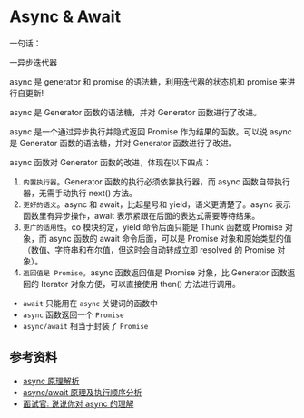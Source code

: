 # Async & Await

一句话：

一异步迭代器

async 是 generator 和 promise 的语法糖，利用迭代器的状态机和 promise 来进行自更新!

async 是 Generator 函数的语法糖，并对 Generator 函数进行了改进。

async 是一个通过异步执行并隐式返回 Promise 作为结果的函数。可以说 async 是 Generator 函数的语法糖，并对 Generator 函数进行了改进。

async 函数对 Generator 函数的改进，体现在以下四点：

1. `内置执行器`。Generator 函数的执行必须依靠执行器，而 async 函数自带执行器，无需手动执行 next() 方法。
2. `更好的语义`。async 和 await，比起星号和 yield，语义更清楚了。async 表示函数里有异步操作，await 表示紧跟在后面的表达式需要等待结果。
3. `更广的适用性`。co 模块约定，yield 命令后面只能是 Thunk 函数或 Promise 对象，而 async 函数的 await 命令后面，可以是 Promise 对象和原始类型的值（数值、字符串和布尔值，但这时会自动转成立即 resolved 的 Promise 对象）。
4. `返回值是 Promise`。async 函数返回值是 Promise 对象，比 Generator 函数返回的 Iterator 对象方便，可以直接使用 then() 方法进行调用。

-   `await` 只能用在 `async` 关键词的函数中
-   `async` 函数返回一个 `Promise`
-   `async/await` 相当于封装了 `Promise`

## 参考资料

-   [async 原理解析](https://mp.weixin.qq.com/s?__biz=MjM5NTk4MDA1MA==&mid=2458073291&idx=2&sn=65b3daf551627d9e72b2a48d379f3c6a&chksm=b187aeb686f027a0b6243c6e3f3b6d86c0b0dea28e7040d997a975716ad1ed9a260abca05112&mpshare=1&scene=1&srcid=&sharer_sharetime=1583798306222&sharer_shareid=778ad5bf3b27e0078eb105d7277263f6#rd)
-   [async/await 原理及执行顺序分析](https://mp.weixin.qq.com/s?__biz=MzI1ODk2Mjk0Nw==&mid=2247484739&idx=1&sn=81b9231c68d6f7796688171922bda822&chksm=ea01662fdd76ef39825d1254d91943949626dce6aecd25cd1eaa47ad2c310036cd7855b2e5bb&mpshare=1&scene=1&srcid=&sharer_sharetime=1572996601651&sharer_shareid=778ad5bf3b27e0078eb105d7277263f6#rd)
-   [面试官: 说说你对 async 的理解](https://mp.weixin.qq.com/s/pHg2CGZocb2-2djnF_pPBg)


